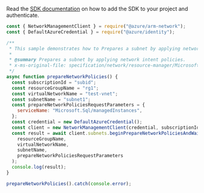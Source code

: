 Read the [SDK documentation](https://github.com/Azure/azure-sdk-for-js/blob/%40azure%2Farm-network_28.0.0/sdk/network/arm-network/README.md) on how to add the SDK to your project and authenticate.

```javascript
const { NetworkManagementClient } = require("@azure/arm-network");
const { DefaultAzureCredential } = require("@azure/identity");

/**
 * This sample demonstrates how to Prepares a subnet by applying network intent policies.
 *
 * @summary Prepares a subnet by applying network intent policies.
 * x-ms-original-file: specification/network/resource-manager/Microsoft.Network/stable/2021-08-01/examples/SubnetPrepareNetworkPolicies.json
 */
async function prepareNetworkPolicies() {
  const subscriptionId = "subid";
  const resourceGroupName = "rg1";
  const virtualNetworkName = "test-vnet";
  const subnetName = "subnet1";
  const prepareNetworkPoliciesRequestParameters = {
    serviceName: "Microsoft.Sql/managedInstances",
  };
  const credential = new DefaultAzureCredential();
  const client = new NetworkManagementClient(credential, subscriptionId);
  const result = await client.subnets.beginPrepareNetworkPoliciesAndWait(
    resourceGroupName,
    virtualNetworkName,
    subnetName,
    prepareNetworkPoliciesRequestParameters
  );
  console.log(result);
}

prepareNetworkPolicies().catch(console.error);
```
